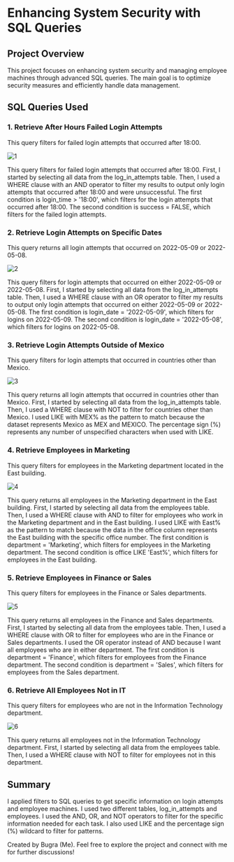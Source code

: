 # Enhancing System Security with SQL Queries

## Project Overview

This project focuses on enhancing system security and managing employee machines through advanced SQL queries. The main goal is to optimize security measures and efficiently handle data management.

## SQL Queries Used

### 1. Retrieve After Hours Failed Login Attempts
This query filters for failed login attempts that occurred after 18:00.

![1](https://github.com/user-attachments/assets/58f3da37-3fc6-4400-90ad-4915b172fab5)

This query filters for failed login attempts that occurred after 18:00. First, I started by selecting all data from the log_in_attempts table. Then, I used a WHERE clause with an AND operator to filter my results to output only login attempts that occurred after 18:00 and were unsuccessful. The first condition is login_time > '18:00', which filters for the login attempts that occurred after 18:00. The second condition is success = FALSE, which filters for the failed login attempts.


### 2. Retrieve Login Attempts on Specific Dates
This query returns all login attempts that occurred on 2022-05-09 or 2022-05-08.

![2](https://github.com/user-attachments/assets/ebf73fa8-e8c4-4ef6-ada1-53c71612fb52)

This query filters for login attempts that occurred on either 2022-05-09 or 2022-05-08. First, I started by selecting all data from the log_in_attempts table. Then, I used a WHERE clause with an OR operator to filter my results to output only login attempts that occurred on either 2022-05-09 or 2022-05-08. The first condition is login_date = '2022-05-09', which filters for logins on 2022-05-09. The second condition is login_date = '2022-05-08', which filters for logins on 2022-05-08.

### 3. Retrieve Login Attempts Outside of Mexico
This query filters for login attempts that occurred in countries other than Mexico.

![3](https://github.com/user-attachments/assets/d10dc2fd-323c-4bcc-bb79-49f2e01cc3ff)

This query returns all login attempts that occurred in countries other than Mexico. First, I started by selecting all data from the log_in_attempts table. Then, I used a WHERE clause with NOT to filter for countries other than Mexico. I used LIKE with MEX% as the pattern to match because the dataset represents Mexico as MEX and MEXICO. The percentage sign (%) represents any number of unspecified characters when used with LIKE.

### 4. Retrieve Employees in Marketing
This query filters for employees in the Marketing department located in the East building.

![4](https://github.com/user-attachments/assets/da22456b-504f-449c-bada-3567e9d2ba95)

This query returns all employees in the Marketing department in the East building. First, I started by selecting all data from the employees table. Then, I used a WHERE clause with AND to filter for employees who work in the Marketing department and in the East building. I used LIKE with East% as the pattern to match because the data in the office column represents the East building with the specific office number. The first condition is department = 'Marketing', which filters for employees in the Marketing department. The second condition is office LIKE 'East%', which filters for employees in the East building.

### 5. Retrieve Employees in Finance or Sales
This query filters for employees in the Finance or Sales departments.

![5](https://github.com/user-attachments/assets/c9633bf3-9ae9-4bb1-8647-19456255dbac)

This query returns all employees in the Finance and Sales departments. First, I started by selecting all data from the employees table. Then, I used a WHERE clause with OR to filter for employees who are in the Finance or Sales departments. I used the OR operator instead of AND because I want all employees who are in either department. The first condition is department = 'Finance', which filters for employees from the Finance department. The second condition is department = 'Sales', which filters for employees from the Sales department.

### 6. Retrieve All Employees Not in IT
This query filters for employees who are not in the Information Technology department.

![6](https://github.com/user-attachments/assets/fd55612e-3660-4970-a41c-ccaddd79efbf)

This query returns all employees not in the Information Technology department. First, I started by selecting all data from the employees table. Then, I used a WHERE clause with NOT to filter for employees not in this department.

## Summary
I applied filters to SQL queries to get specific information on login attempts and employee machines. I used two different tables, log_in_attempts and employees. I used the AND, OR, and NOT operators to filter for the specific information needed for each task. I also used LIKE and the percentage sign (%) wildcard to filter for patterns.

Created by Bugra (Me). Feel free to explore the project and connect with me for further discussions!

